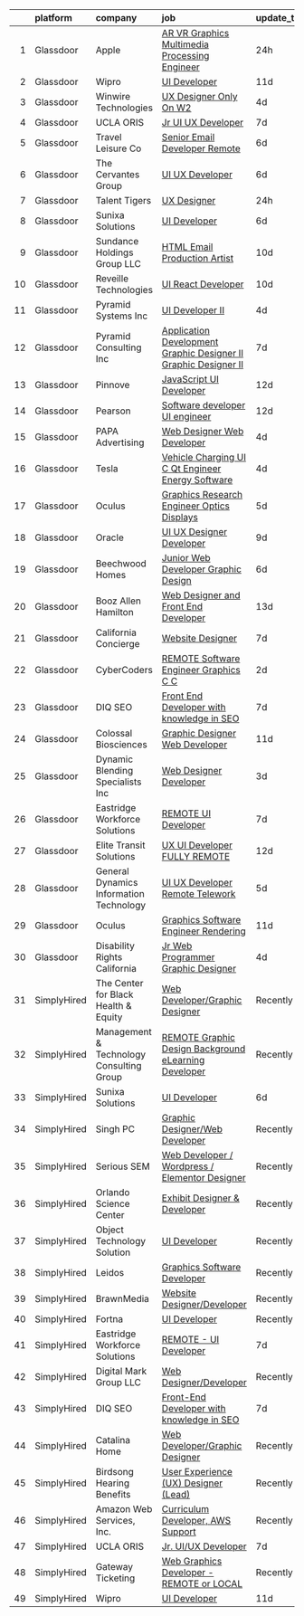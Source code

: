 

|    | platform    | company                                  | job                                                                                                                                                                                                                                                                                                                                                                                                                                                                                                                                                                                                                                                                                                                                                                                                                                                                                                                                                                                                                                                                                                                                                                                                                                                                                                                                                                                                                                                                                              | update_time   | location                      |
|---:|:------------|:-----------------------------------------|:-------------------------------------------------------------------------------------------------------------------------------------------------------------------------------------------------------------------------------------------------------------------------------------------------------------------------------------------------------------------------------------------------------------------------------------------------------------------------------------------------------------------------------------------------------------------------------------------------------------------------------------------------------------------------------------------------------------------------------------------------------------------------------------------------------------------------------------------------------------------------------------------------------------------------------------------------------------------------------------------------------------------------------------------------------------------------------------------------------------------------------------------------------------------------------------------------------------------------------------------------------------------------------------------------------------------------------------------------------------------------------------------------------------------------------------------------------------------------------------------------|:--------------|:------------------------------|
|  1 | Glassdoor   | Apple                                    | [AR VR Graphics Multimedia Processing Engineer](https://www.glassdoor.com/partner/jobListing.htm?pos=106&ao=1110586&s=58&guid=000001837dd2b166849715ea61c2b819&src=GD_JOB_AD&t=SR&vt=w&cs=1_b5a7ac64&cb=1664263303923&jobListingId=1008162438641&cpc=C4A69CCDBB3B9599&jrtk=3-0-1gdut5ccc2p8o001-1gdut5ccvgfqm800-e2466d5ed136c669--6NYlbfkN0BvKrLyj5gPmtZO9T8euul8TCxuuKNOtzRJOomxnwSEodTz2Bc-sPZlADHp0xxmf8UfeVqCPVIUO3RSs_mN6BhxbEsCq2V23LosBu2yvHYw2y0Piyz8VULWaQyo7abGRlvTH_yWXVJ4Wdqw_u0L2TEdczaJvFwC7DwCjG7-WeJ0CBdctKYZQZTn5d2uEsQ16eM2b81m_FnfQ-3XXPW2fvVATffa2AurdXICtZWh82xPe-0Ih9ZPNfRief9gW47IlYYlsBPpvKA87Hj868bVYaNMsYcNpJwHKllb2wZfpg4bQmjL-l3Br3aXAJddzMFjEfVcMNu5skQxiRaj-Ehg00CmsV2fVjfHL7hDUAZXGQwwnyebL77kFlWe6zqoE3jCRMpz-xFUHgn1k6ReeUvg7Zd4X2biHmPXgHeAbegYzOhX10MdHtZ8XVFO4kps6mWivXePpVjznhLcXrO67Zqrz_TwoUxQtg7r8cQd2GxLrAxZ-saX6LuDXWJuJqqXBRpa_n24KINW7Y6rHzPXYstNW_-yszkn5-33RDqgmc4qvq35QhVdG6ET8TcSgweujX4rURrxu0nspfEG7XdG_dkTlGmgVsrRY42ZuWpfwfIyYMpu4sExdlvJnhIchglObqUngXn7_LoRORvnMOGojn7vgYo1iP5JJh5Ocb5cOCe1846m0_RqJ4VY88-ZpvuKHc1Afy9SlL2IoUDHzZ7L5G2DPTnklgHu9qr-HYYTYC7uKtm_vj0YPJtb8Zst4pQ6IeyZoX33LK3A-K9Hn18wk9_kqwNzD3PYc8eRxU8Dk7vVgcfxKxFN9gdqXU1QlQTMp5XUwv9iFyUgiLjl1zQSpVrD1znEvCZLwLGS-CdoGfXdNFtQ6pAqqTwznM_ssqqpvC1_JQmB_Z0arXdTLYpRwRoDEnsUs8rQxGxo5AUn3zlrW_6cjJ5cm_80yqvF17EPNcZhhBSHpGXQqHdf6i0B0TeMwk102pJvv_7GZHwH9Bew3vRCyA%3D%3D)                                                                                                  | 24h           | Austin, TX                    |
|  2 | Glassdoor   | Wipro                                    | [UI Developer](https://www.glassdoor.com/partner/jobListing.htm?pos=111&ao=1136043&s=58&guid=000001837dd2b166849715ea61c2b819&src=GD_JOB_AD&t=SR&vt=w&ea=1&cs=1_0d729f83&cb=1664263303923&jobListingId=1008143072302&jrtk=3-0-1gdut5ccc2p8o001-1gdut5ccvgfqm800-20e23c174ad86ba1-)                                                                                                                                                                                                                                                                                                                                                                                                                                                                                                                                                                                                                                                                                                                                                                                                                                                                                                                                                                                                                                                                                                                                                                                                               | 11d           | Remote                        |
|  3 | Glassdoor   | Winwire Technologies                     | [UX Designer   Only On W2 ](https://www.glassdoor.com/partner/jobListing.htm?pos=130&ao=1136043&s=58&guid=000001837dd2b166849715ea61c2b819&src=GD_JOB_AD&t=SR&vt=w&ea=1&cs=1_5ba45943&cb=1664263303926&jobListingId=1008156155968&jrtk=3-0-1gdut5ccc2p8o001-1gdut5ccvgfqm800-b5a368c1a2f8de0e-)                                                                                                                                                                                                                                                                                                                                                                                                                                                                                                                                                                                                                                                                                                                                                                                                                                                                                                                                                                                                                                                                                                                                                                                                  | 4d            | Remote                        |
|  4 | Glassdoor   | UCLA ORIS                                | [Jr  UI UX Developer](https://www.glassdoor.com/partner/jobListing.htm?pos=118&ao=1136043&s=58&guid=000001837dd2b166849715ea61c2b819&src=GD_JOB_AD&t=SR&vt=w&ea=1&cs=1_8a1dbb83&cb=1664263303925&jobListingId=1008149232032&jrtk=3-0-1gdut5ccc2p8o001-1gdut5ccvgfqm800-9ac3fc105882b52d-)                                                                                                                                                                                                                                                                                                                                                                                                                                                                                                                                                                                                                                                                                                                                                                                                                                                                                                                                                                                                                                                                                                                                                                                                        | 7d            | Remote                        |
|  5 | Glassdoor   | Travel   Leisure Co                      | [Senior Email Developer  Remote ](https://www.glassdoor.com/partner/jobListing.htm?pos=126&ao=1136043&s=58&guid=000001837dd2b166849715ea61c2b819&src=GD_JOB_AD&t=SR&vt=w&cs=1_499b6a66&cb=1664263303926&jobListingId=1008151507133&jrtk=3-0-1gdut5ccc2p8o001-1gdut5ccvgfqm800-7af01433de35ca29-)                                                                                                                                                                                                                                                                                                                                                                                                                                                                                                                                                                                                                                                                                                                                                                                                                                                                                                                                                                                                                                                                                                                                                                                                 | 6d            | Orlando, FL                   |
|  6 | Glassdoor   | The Cervantes Group                      | [UI UX Developer](https://www.glassdoor.com/partner/jobListing.htm?pos=127&ao=1136043&s=58&guid=000001837dd2b166849715ea61c2b819&src=GD_JOB_AD&t=SR&vt=w&ea=1&cs=1_dda0dc2e&cb=1664263303926&jobListingId=1008151464159&jrtk=3-0-1gdut5ccc2p8o001-1gdut5ccvgfqm800-debbb3585569fddd-)                                                                                                                                                                                                                                                                                                                                                                                                                                                                                                                                                                                                                                                                                                                                                                                                                                                                                                                                                                                                                                                                                                                                                                                                            | 6d            | San Juan, PR                  |
|  7 | Glassdoor   | Talent Tigers                            | [UX Designer](https://www.glassdoor.com/partner/jobListing.htm?pos=112&ao=1136043&s=58&guid=000001837dd2b166849715ea61c2b819&src=GD_JOB_AD&t=SR&vt=w&ea=1&cs=1_80271c3d&cb=1664263303925&jobListingId=1008162802827&jrtk=3-0-1gdut5ccc2p8o001-1gdut5ccvgfqm800-1397f1f4ee684fd8-)                                                                                                                                                                                                                                                                                                                                                                                                                                                                                                                                                                                                                                                                                                                                                                                                                                                                                                                                                                                                                                                                                                                                                                                                                | 24h           | Remote                        |
|  8 | Glassdoor   | Sunixa Solutions                         | [UI Developer](https://www.glassdoor.com/partner/jobListing.htm?pos=109&ao=1136043&s=58&guid=000001837dd2b166849715ea61c2b819&src=GD_JOB_AD&t=SR&vt=w&ea=1&cs=1_ddec50b9&cb=1664263303923&jobListingId=1008151517508&jrtk=3-0-1gdut5ccc2p8o001-1gdut5ccvgfqm800-1be69a345728f09d-)                                                                                                                                                                                                                                                                                                                                                                                                                                                                                                                                                                                                                                                                                                                                                                                                                                                                                                                                                                                                                                                                                                                                                                                                               | 6d            | Remote                        |
|  9 | Glassdoor   | Sundance Holdings Group  LLC             | [HTML Email Production Artist](https://www.glassdoor.com/partner/jobListing.htm?pos=119&ao=1136043&s=58&guid=000001837dd2b166849715ea61c2b819&src=GD_JOB_AD&t=SR&vt=w&cs=1_00f791a7&cb=1664263303925&jobListingId=1008146092736&jrtk=3-0-1gdut5ccc2p8o001-1gdut5ccvgfqm800-734a660146cd5cbf-)                                                                                                                                                                                                                                                                                                                                                                                                                                                                                                                                                                                                                                                                                                                                                                                                                                                                                                                                                                                                                                                                                                                                                                                                    | 10d           | West Valley City, UT          |
| 10 | Glassdoor   | Reveille Technologies                    | [UI React Developer](https://www.glassdoor.com/partner/jobListing.htm?pos=113&ao=1136043&s=58&guid=000001837dd2b166849715ea61c2b819&src=GD_JOB_AD&t=SR&vt=w&ea=1&cs=1_63784adb&cb=1664263303925&jobListingId=1008144671531&jrtk=3-0-1gdut5ccc2p8o001-1gdut5ccvgfqm800-331805cf207c9661-)                                                                                                                                                                                                                                                                                                                                                                                                                                                                                                                                                                                                                                                                                                                                                                                                                                                                                                                                                                                                                                                                                                                                                                                                         | 10d           | Plano, TX                     |
| 11 | Glassdoor   | Pyramid Systems  Inc                     | [UI Developer II](https://www.glassdoor.com/partner/jobListing.htm?pos=115&ao=1136043&s=58&guid=000001837dd2b166849715ea61c2b819&src=GD_JOB_AD&t=SR&vt=w&cs=1_4a1e87f2&cb=1664263303925&jobListingId=1008155722444&jrtk=3-0-1gdut5ccc2p8o001-1gdut5ccvgfqm800-7d8e5d7bb6393d22-)                                                                                                                                                                                                                                                                                                                                                                                                                                                                                                                                                                                                                                                                                                                                                                                                                                                                                                                                                                                                                                                                                                                                                                                                                 | 4d            | Washington, DC                |
| 12 | Glassdoor   | Pyramid Consulting  Inc                  | [Application Development   Graphic Designer II Graphic Designer II](https://www.glassdoor.com/partner/jobListing.htm?pos=108&ao=1110586&s=58&guid=000001837dd2b166849715ea61c2b819&src=GD_JOB_AD&t=SR&vt=w&ea=1&cs=1_39556472&cb=1664263303923&jobListingId=1008148668744&cpc=8795CF9063CD573D&jrtk=3-0-1gdut5ccc2p8o001-1gdut5ccvgfqm800-bd968adc0fe81a12--6NYlbfkN0Bjic9BpODao-m9BEup4myv2yv9o6hanv70kCRpjMjSDT4M6PnOFg_07RouQAsbC0etN_G2dT303jaH2yDbuBdnFZwyzCKL0Y9uhmhYpjshbbGnICSEPNErn_7Q1GP-YlOlyOVtTHaU0IOHI8eG-tX-drgs-9vtQSt0kx31vY2GLem2YaVSUIsoUQXpS1O3qWq8gtv3tdNQmDJRhm-UaILViFR8igQ12BT84ICM1ZqojGXoBvgTmUmB7JOfbmZpG4AlAshrF_ZRmp69FbI8eu8jIOmycerGh1QR9ZuWnWnR4RtJ6NhtL_e5rYJKSHPRivRDrvs2nlkKYfC4kz_Srf0bb6nGD1YtN2Vrem2x01ZaRFXXSH4lIF827lsKlVNJpTz-agR6Emam6ShpvSlRImhrlsanFkN7o6cm4NM1Qa4m7cCEYgvPkABhp3YXUI3hzDNmmGNsf3TootTYJm5YZIOCia6xxFUDctpWF7RPu2KT5NHW3Bt9b5s0uy8AInL7D3rVHO-Es6BU-_qXj9hk6ygEPMy-n6FA8rWlbPrWI8cXgcZhskDkmKLFTIY_F6XG8BWqizgB5ICra8Ik9D-GffIUfNhF4KeG4H3Dk1q5F-GGKpP67kU2Qd4SCpOYH3IKWGRHywoIRl4wluF9eBh5SRn58x2-6EZide6IpKspMcOGme5WwEIeE5_u1RMDAdsi93Ux0p3mB_hevQDwc9wwVkLZt-M1WZih_TH6jyqc1G103EtHY_J3WC2sEonaYqoT-i9f3xEKj5YfuZt1NgtKV9n6HszDkbfIZruYca0I4dMU0k7B040RRK76VobKow1Hankjmz312ITzf258Asix-U-YiqpeSOWsIdYGcaFO7pu76awnql6YNAVdAc7sakl9soJSUMnmkgnIOC0SWFhOzAt9niwfZtumxURlBfm8f4EcZb5DRD2goEQIC0174htVdNoVC6iOgH3oqQVoISUprZZdRl-PnI9fHXS-JAvClWi_QH3zKQ50b1cBGV_PiiHLqeKp1Xd1k1wi3g%3D%3D)                                         | 7d            | Philadelphia, PA              |
| 13 | Glassdoor   | Pinnove                                  | [JavaScript UI Developer](https://www.glassdoor.com/partner/jobListing.htm?pos=123&ao=1136043&s=58&guid=000001837dd2b166849715ea61c2b819&src=GD_JOB_AD&t=SR&vt=w&cs=1_674ed334&cb=1664263303926&jobListingId=1008138944302&jrtk=3-0-1gdut5ccc2p8o001-1gdut5ccvgfqm800-625717feb0c8a823-)                                                                                                                                                                                                                                                                                                                                                                                                                                                                                                                                                                                                                                                                                                                                                                                                                                                                                                                                                                                                                                                                                                                                                                                                         | 12d           | Seattle, WA                   |
| 14 | Glassdoor   | Pearson                                  | [Software developer UI engineer](https://www.glassdoor.com/partner/jobListing.htm?pos=116&ao=1136043&s=58&guid=000001837dd2b166849715ea61c2b819&src=GD_JOB_AD&t=SR&vt=w&cs=1_ced42e6b&cb=1664263303925&jobListingId=1008139769182&jrtk=3-0-1gdut5ccc2p8o001-1gdut5ccvgfqm800-53cdb19f20537d53-)                                                                                                                                                                                                                                                                                                                                                                                                                                                                                                                                                                                                                                                                                                                                                                                                                                                                                                                                                                                                                                                                                                                                                                                                  | 12d           | Boulder, CO                   |
| 15 | Glassdoor   | PAPA Advertising                         | [Web Designer   Web Developer](https://www.glassdoor.com/partner/jobListing.htm?pos=117&ao=1136043&s=58&guid=000001837dd2b166849715ea61c2b819&src=GD_JOB_AD&t=SR&vt=w&ea=1&cs=1_cbf0bf29&cb=1664263303925&jobListingId=1008156410050&jrtk=3-0-1gdut5ccc2p8o001-1gdut5ccvgfqm800-5356804d930414e2-)                                                                                                                                                                                                                                                                                                                                                                                                                                                                                                                                                                                                                                                                                                                                                                                                                                                                                                                                                                                                                                                                                                                                                                                               | 4d            | Erie, PA                      |
| 16 | Glassdoor   | Tesla                                    | [Vehicle Charging UI C   Qt Engineer  Energy Software](https://www.glassdoor.com/partner/jobListing.htm?pos=102&ao=1110586&s=58&guid=000001837dd2b166849715ea61c2b819&src=GD_JOB_AD&t=SR&vt=w&cs=1_1c204f07&cb=1664263303922&jobListingId=1008157145869&cpc=2CAED5C921A5F994&jrtk=3-0-1gdut5ccc2p8o001-1gdut5ccvgfqm800-c79a4bc5bb975d4e--6NYlbfkN0BkX03mv_qGbDFMol2YHqLRvzzvm2LmpzMO_FcYL_FtJlnJTzsjtFTdelRG5HbGrIeCZP9oCSI6ImmXlfgaXfquFYTGNjQthD7yZnlttg9d6vxe2ka-wCnEmLw8txDk6Et7pwr3pYyYepwh2zp_utmWFuhGOrDpOo-SZNpohPGw1pChunRthzKux3xjoQk8z_VkVGpb7MmBCEofvLsKhxETJHyt5HhCQYYABFoLElTpvp6VLx_-u8oEYAjsTnrI2h9xodYhZIH6oH2XLRIC9xShOL7Ph7B3CmWyziWILcxJ38KGqL6y1uleNV96z7FRUMZ4N0-iZfB_AhsAMJ8MXszmyN9BCveJIRMuMXBGdNk1KmYNocJGSa6XBMwKIiFvCj2-KCYVNPmnnKOQhjX5YHP-a9t9WHUXq0SJ3bZwv0ZsmIZsWW3qcDzEMEPKTasdqm_kjm09MkYQcFEhKFqF0OCpKBsSVbzXYTEkLkln_LNJPBPVD383cy08ivPByI9r_urJ7ZwUFYy_fVaSt7_CVF2I)                                                                                                                                                                                                                                                                                                                                                                                                                                                                                                                                                                                       | 4d            | Austin, TX                    |
| 17 | Glassdoor   | Oculus                                   | [Graphics Research Engineer   Optics   Displays](https://www.glassdoor.com/partner/jobListing.htm?pos=105&ao=1110586&s=58&guid=000001837dd2b166849715ea61c2b819&src=GD_JOB_AD&t=SR&vt=w&cs=1_d0c3d145&cb=1664263303923&jobListingId=1008153969803&cpc=5EFBB0462F9C6B7A&jrtk=3-0-1gdut5ccc2p8o001-1gdut5ccvgfqm800-05ba7c2d950bdee9--6NYlbfkN0DYl4UJW4r1Vl7FEn6T9F-rD9lpC-0oMJVSiWjK_MGUd8e8cHXcpv6KPyjLHZEfqkXTB-yebI4SSm-R6adhp_N5E0ACPJU6tW5gEBQCR3NpLmd02h_ZpOqAzXTcBHQBM5EqHxTYmQXqKjczyrdMf9yraBFsWrVZcL61Zysl3uCgHJOduOCZ2-Gh_aWUgNBXyzgSOQ7w7VxBIf-411998nyX9DlCq_p3iLrAljTYr5TNo9OBGvLcaPrbHwjiC4MgrU3NmwdvAX-jg_-FXHV17pMLu_L80D3nCL3DOWHilwkXYbS45XMwCOk7uRFvNAeynb_WIT9ty6uow0My5F-5wvBT4lwxAuZYvlmngeTSYaf0q4MfVtl23VydFAV9DR_wH8jS37K83C80JYPuK_Lg26H3PrnNCVJzZZfHNcAwHYHsv3sr96UJXmdwnYN58rSwJPd8fuP3FEX24o_RT2KoxzyPQ-Qs4Uert557aeVubZiOrKYWQMgs60YDMrjSS13ODCffMXJrTlkuSTPavp0_cdkIK4bBiZ4931qppuknw_vcawqNv66wEqSRYiQVQxPmExip7RaGRFXUxR9GhcSUKu7YtjaPU4S8MknAC0gefTcoNsT6GGg24vdmNTHTmJm9Llvcu1DmevnTwjjd5CPFhtUaXSB0AC_HrgCUuNpd6WqDp2ODi00S4uH1LExG5op8SUz63rvGBNQj97CSYM525caJxevOjIUhmLFg8rGTsRJiJ6YIYao1SzosGCQDbZXnbhpLw8llJmuPowIitNu3dBCXJYo8p28AOPGFRHAtZ11CiWC8EyeZAOltwx77foRyMY_muNgsn9z-viQM63w1R3XzhFgZU_dQZKgc34_ugb2ka6IpIOzphuxhjA8KK9tBpdvRVFXcbiDEC88RlUWrlJ0C3AULy21DnopTCuu19mR3xqjxrKa3w8q-D54bwZA79VKO5caqN6Je9xfznkap1fXuqv3s8MaqjIib55Cb7URaXXxLicBlR80CYMuSQyf_OtF7a6m2Q7mgE6fgpIH6zLnFuFTnLXRYaomA1K8YQ2af7TrZLgJ5uyludHsC2CiiakQHl_dYu3MQWA%3D%3D) | 5d            | Redmond, WA                   |
| 18 | Glassdoor   | Oracle                                   | [UI UX Designer Developer](https://www.glassdoor.com/partner/jobListing.htm?pos=129&ao=1136043&s=58&guid=000001837dd2b166849715ea61c2b819&src=GD_JOB_AD&t=SR&vt=w&cs=1_57b38876&cb=1664263303926&jobListingId=1008146771423&jrtk=3-0-1gdut5ccc2p8o001-1gdut5ccvgfqm800-4f8cde4d7d5bde8c-)                                                                                                                                                                                                                                                                                                                                                                                                                                                                                                                                                                                                                                                                                                                                                                                                                                                                                                                                                                                                                                                                                                                                                                                                        | 9d            | Reston, VA                    |
| 19 | Glassdoor   | Beechwood Homes                          | [Junior Web Developer Graphic Design](https://www.glassdoor.com/partner/jobListing.htm?pos=121&ao=1136043&s=58&guid=000001837dd2b166849715ea61c2b819&src=GD_JOB_AD&t=SR&vt=w&ea=1&cs=1_0004ae45&cb=1664263303925&jobListingId=1008151667921&jrtk=3-0-1gdut5ccc2p8o001-1gdut5ccvgfqm800-178079107f52b54c-)                                                                                                                                                                                                                                                                                                                                                                                                                                                                                                                                                                                                                                                                                                                                                                                                                                                                                                                                                                                                                                                                                                                                                                                        | 6d            | Jericho, NY                   |
| 20 | Glassdoor   | Booz Allen Hamilton                      | [Web Designer and Front End Developer](https://www.glassdoor.com/partner/jobListing.htm?pos=104&ao=1110586&s=58&guid=000001837dd2b166849715ea61c2b819&src=GD_JOB_AD&t=SR&vt=w&cs=1_257ba371&cb=1664263303922&jobListingId=1008137197590&cpc=F7A2269C793D5877&jrtk=3-0-1gdut5ccc2p8o001-1gdut5ccvgfqm800-f914eaf60cc6a655--6NYlbfkN0CaLaeO0W0aSDE10oNno4SsRl14ssiVXEJb5QYZji-zar5Yl-tvFfpLfvooI0429clIlpdEDl7ZiqzEk05D9hDiSBKUxs8_v9gJKLS6hDH-HHAeR5KAWbIfelZ49o_u7irPhg1c0jH6X9syPxywrZnNk-tMw28vNScidqCn-z7sICF9BeCUvVE2ssgPszjWUU9ZFCr_75WTrSLp6nLICMetEKo5Wg3ABp2-zKlOp5s3ERb7RGdEbE3RITomBBK0ft_KceFYxrv3aCMCPek_zymraIApoaRRpcXwUXAhpmEh_YC_rg9EQHx7NWBD8F2P4VR9CBxJOipwYJLjNV3L28MEpUkllj79qCGJE4XabHCuDqnKcE80bewfLsdvK2XYPxlh5eUCg1WH-wDXVpQCSVjrWp9LF_pc4atsnrUf57BbEw8PDGskNBS-HvyWoiy6mOSj1emvog6ct8hdJn0_dnFv-1KALm7u7p3Fu8pHoOBsQ2GV4c4wbgAczcF5282_T-CkxXDbcJGd7oqoTu1xU8ZSJA0h0ywhFQxcuaS3y9eGSZ0emHF6AoDsN2gT27YAJ8x-iXRew1Rb06ltyoltUs_0)                                                                                                                                                                                                                                                                                                                                                                                                                                                                                                                                       | 13d           | Chantilly, VA                 |
| 21 | Glassdoor   | California Concierge                     | [Website Designer](https://www.glassdoor.com/partner/jobListing.htm?pos=103&ao=1110586&s=58&guid=000001837dd2b166849715ea61c2b819&src=GD_JOB_AD&t=SR&vt=w&ea=1&cs=1_166bf64a&cb=1664263303923&jobListingId=1008149619749&cpc=DE56C24FF6DEC286&jrtk=3-0-1gdut5ccc2p8o001-1gdut5ccvgfqm800-419c3cac82e83584--6NYlbfkN0C2SVAOpOeIWQkPp9EeCSLxTLheLRty2uanDx8E9nXZ3g7Cffj4cvvBzG7BaW_JKoV5P8OF7UHakMtGA5bvH0pmOzWXTs4YUvtoHqS6CaWcA-au6_L8Wcs3X9IMhOCetpYeH_Ty4rpe5VHd9B6E8Kkj9Ffyp3VoAcF6M7cOT_ZgZNFd1zgG7_qXivXhEURMpl92kQ8G4wksXtTV8ibe628x_pBJFGTpdzUd9mErGPRuRTO1_macqqYrFGqdfNZ0Q4gM2DIvnpUtUz0RIpBNnIonjbDoIMs-AYvK3rbleGLIMRtLMxfAH7A_XRvtoa4wl1bveVzLNBYpulL71jri0U5_rL2GhcnA0aBqVsOWJdutBvBCGRd-IzZlDISOE14TdUf4nkYRtNEkZeGAyYHWoQGplKI5lGybtM1r-Bl7fT7i-3BXQBnQ_QpK2WTpLiDlPXdvEkvaMcu42a6HBQQ7rh089DSmiwt02mD4u8Lfqw0mQ_QF6ogsclSzK7_V56ypaPU%3D)                                                                                                                                                                                                                                                                                                                                                                                                                                                                                                                                                                                                                                        | 7d            | Santa Monica, CA              |
| 22 | Glassdoor   | CyberCoders                              | [REMOTE   Software Engineer   Graphics  C    C ](https://www.glassdoor.com/partner/jobListing.htm?pos=110&ao=1110586&s=58&guid=000001837dd2b166849715ea61c2b819&src=GD_JOB_AD&t=SR&vt=w&ea=1&cs=1_507244d8&cb=1664263303923&jobListingId=1008159698169&cpc=654405A9B1E0A9F5&jrtk=3-0-1gdut5ccc2p8o001-1gdut5ccvgfqm800-fa2fd8dde4378400--6NYlbfkN0CpFJQzrgRR8WqXWK1qKKEqALWJw739KlKqr2H-MSI4eoBlI4EFrmor2FYZMP3muM0CETaZjfCSsMntFGBruN7jdAtP1q4R_enQ7HI43JnnSUqSmbidcPY5H4no5kzVRrhVzZBm5HerdJBbJ5jJ--ZNmfNrFlk8ej-ZQqTX0pxj3xNrcllY7DjuJ78A_8lZvKTaT6vGwBAPemkaUxOUPxp9QaSF6UsCCwLDP7E4zt0ftXxcSiA1eqhY0h4TIKSOwCr-psKfGSGwqlq4iWqu5QdB4K_TYiZRr15moR0OS4Ij7CEhVZXUR0jXPvlBqEw5UNMcpD9Pr8bH6JkCIwuuLBUrZmAZhzEal7uhjBWZWrr360jpAFkKh3wc4_1cpQx_b738hmEI_Gg2Kv_KWCYi5Jrtf2j6WZ1y3FrtYzNPD7HVmdWVjdEZ5eSb7JktG7TFUaVvoqsurS30Kgf9-5uhQ26fvGXmr804T00xM30JZpnbn1S18r_fQQYueQCvaqxI2nK7eYEH9Py5PNoO-RCGCMU97MUte5pFxuYSw1F96JkdCcXc16-hDzHwlkd4THYq8S9JVuEk7dN8SsTcycqqDFfwaDdEvE0UKIcUwhzfnX4uxpD-q1O78DVjeIlkY18g93Gz7CX-aPp9Ey3zSQnEF5-pYGzp2OF7xsbTv7DkJ1IZhNcmPMXOw6CDwEpwZ02a521Zi1n3OcPTt1kMsUsF_5bYgupoYpqqtf8VVTqeZuJHwt_BAp5ajpFNsYlUkNAeyjOANGOoUKIn4pCp_5kG5ZJMCB6Iqzv1xTpARp6ZOwnJLniafTPMIfEW9GxTEY9Assn8GP33ErRDHf76ptRtLtSiWQJb-0arXZe1JtaHr_V_olZJwbIOhFWKoFxleF8AYSOkwZ-d-5wFUZaH2UETlDqTRotRdV-h2gvLPb29uQ82bx_Spjjmcdd6B7P4q5PQLfR2pxLPI1SIvpHY5E3S1-0suX-fbQDtDa3c3aGzTfFpqEea78xcN6k_r5VKdkwSMpE%3D)                                                                          | 2d            | Redmond, WA                   |
| 23 | Glassdoor   | DIQ SEO                                  | [Front End Developer with knowledge in SEO](https://www.glassdoor.com/partner/jobListing.htm?pos=114&ao=1136043&s=58&guid=000001837dd2b166849715ea61c2b819&src=GD_JOB_AD&t=SR&vt=w&ea=1&cs=1_b2c458e6&cb=1664263303925&jobListingId=1008149803097&jrtk=3-0-1gdut5ccc2p8o001-1gdut5ccvgfqm800-ee95c5c2ad66a98d-)                                                                                                                                                                                                                                                                                                                                                                                                                                                                                                                                                                                                                                                                                                                                                                                                                                                                                                                                                                                                                                                                                                                                                                                  | 7d            | Remote                        |
| 24 | Glassdoor   | Colossal Biosciences                     | [Graphic Designer Web Developer](https://www.glassdoor.com/partner/jobListing.htm?pos=128&ao=1136043&s=58&guid=000001837dd2b166849715ea61c2b819&src=GD_JOB_AD&t=SR&vt=w&ea=1&cs=1_e8998add&cb=1664263303926&jobListingId=1008142661513&jrtk=3-0-1gdut5ccc2p8o001-1gdut5ccvgfqm800-737906941dce3381-)                                                                                                                                                                                                                                                                                                                                                                                                                                                                                                                                                                                                                                                                                                                                                                                                                                                                                                                                                                                                                                                                                                                                                                                             | 11d           | Dallas, TX                    |
| 25 | Glassdoor   | Dynamic Blending Specialists  Inc        | [Web Designer Developer](https://www.glassdoor.com/partner/jobListing.htm?pos=120&ao=1136043&s=58&guid=000001837dd2b166849715ea61c2b819&src=GD_JOB_AD&t=SR&vt=w&ea=1&cs=1_69cbff2d&cb=1664263303925&jobListingId=1008158776141&jrtk=3-0-1gdut5ccc2p8o001-1gdut5ccvgfqm800-b8778f0e24f42ead-)                                                                                                                                                                                                                                                                                                                                                                                                                                                                                                                                                                                                                                                                                                                                                                                                                                                                                                                                                                                                                                                                                                                                                                                                     | 3d            | Vineyard, UT                  |
| 26 | Glassdoor   | Eastridge Workforce Solutions            | [REMOTE   UI Developer](https://www.glassdoor.com/partner/jobListing.htm?pos=101&ao=1110586&s=58&guid=000001837dd2b166849715ea61c2b819&src=GD_JOB_AD&t=SR&vt=w&ea=1&cs=1_707621a7&cb=1664263303922&jobListingId=1008149608143&cpc=F41FEAB56D215062&jrtk=3-0-1gdut5ccc2p8o001-1gdut5ccvgfqm800-f59bf9f453ff84d1--6NYlbfkN0DybkRSn_Q7CT62GnFN88VmimyaY7jaahKWndbXBXLMBbHMz5el8CBY0eGB8qz1XOa-y-y7ep1U_B4yeLj8qak1Vao7H536swc3UloJ3azQJv88Xh7dFtXuCLPvwr6EGgUaF68OsNR5bmbtPhENR_OjOQCVJS2AsdO3IqiADgPNaejW5Utov5hBDfiULdXGy5-ajC6ol9-iAw7YliC1gCp3BfH3K-js_yi7QCc2p7OyLf8bSdHjEgsrzZeoQAhGn8ar95VFcnj0Ul-GWnj2F3vw8mm-6uTgajRBvXWT8KewKYBn-xQJKl8ztxmxhAuYeVQvpcm61JXGA3_13l-5o2pxYatgDnxRM9sXauCOosTOaneerlWalHvghl_gNziXn7BMjOxh9636Fx1EIM89mddk203rEHjR_53OAsrmtvznTVttRDjMOLCLgrC66emghezcFnXe-AkB0iOh1Ttj6453He0MPB5Y_HPvgEq_B58TEmMAeCL7JzwoMeGnbA8dAPlw0kfjFaUTEr2oVWg3CIMHAciXivj4chZTDTX25XUCyO40-aX3cAi77LG6YWE4TyGem4fLcF63lg%3D%3D)                                                                                                                                                                                                                                                                                                                                                                                                                                                                                                                                                     | 7d            | Three Rivers, CA              |
| 27 | Glassdoor   | Elite Transit Solutions                  | [UX UI Developer FULLY REMOTE](https://www.glassdoor.com/partner/jobListing.htm?pos=124&ao=1136043&s=58&guid=000001837dd2b166849715ea61c2b819&src=GD_JOB_AD&t=SR&vt=w&ea=1&cs=1_a4cc1279&cb=1664263303926&jobListingId=1008138944972&jrtk=3-0-1gdut5ccc2p8o001-1gdut5ccvgfqm800-823d0d18d63facab-)                                                                                                                                                                                                                                                                                                                                                                                                                                                                                                                                                                                                                                                                                                                                                                                                                                                                                                                                                                                                                                                                                                                                                                                               | 12d           | Pittsburgh, PA                |
| 28 | Glassdoor   | General Dynamics Information Technology  | [UI UX Developer  Remote Telework ](https://www.glassdoor.com/partner/jobListing.htm?pos=125&ao=1136043&s=58&guid=000001837dd2b166849715ea61c2b819&src=GD_JOB_AD&t=SR&vt=w&cs=1_8deb91c6&cb=1664263303926&jobListingId=1008153939279&jrtk=3-0-1gdut5ccc2p8o001-1gdut5ccvgfqm800-331619492bff8e7f-)                                                                                                                                                                                                                                                                                                                                                                                                                                                                                                                                                                                                                                                                                                                                                                                                                                                                                                                                                                                                                                                                                                                                                                                               | 5d            | Remote                        |
| 29 | Glassdoor   | Oculus                                   | [Graphics Software Engineer   Rendering](https://www.glassdoor.com/partner/jobListing.htm?pos=107&ao=1110586&s=58&guid=000001837dd2b166849715ea61c2b819&src=GD_JOB_AD&t=SR&vt=w&cs=1_521093aa&cb=1664263303923&jobListingId=1008141481657&cpc=9DC6E4D8324653EE&jrtk=3-0-1gdut5ccc2p8o001-1gdut5ccvgfqm800-47ce59aa1b95112b--6NYlbfkN0DYl4UJW4r1Vl7FEn6T9F-rD9lpC-0oMJVSiWjK_MGUd8e8cHXcpv6KPyjLHZEfqkUnLXdHGEVbYswfdv-URhmgt_8xwrdhG0Mz1VAqqKp3rvdldoEFGFYMk2LcVhGnIIHv1Ie_XJ2Dg8TV8d_0Lftx_fXcwxcM7u70vG-A-Tjz5C6sEhlEPfUOkzQyU9BzdKo5PqcunXmc0kJ8p4gebezueyUMNQiGMjA_DhIXeAuZbhqdsfzwF4UsdrDESG9g5Nt5KpR0gHiY1OY5k84ndE4YYETQTCJ6EccM1tICxLxVGRF7kHRkj8bq1qIQIrDomJnimyqLDbR1XJiCKkoLzAGRtpXlZKgINFCI0S38TQ2C0GdaclyY-oON0SczsbuGzfYF3_stDuus_zBijmTY8ZjB_WPFtarKSd58YVSRN9ma2-xsNG3yhsNvFdW66fygCeFSIzfzdMeyDdeD_CpePSWxBd47iZC7tKmwjKeMZVeOK_L2p94zezJDhtiCzZXqAW--OnVI6RDf3_GrCDY6E6f-MSBQuEb5Otka4JBCgsM9kVwkUD4fUH4uBGWprkIx5TREFlBNs5hAfiwg0enEsOikyg51t7buhjuWxLqiddvbGFh2SwMN2V8NyHvLA13rfcO0N_TdfonvbI7baiqYj12JRZ1kgOpQyKSiSx8B5iXYMybPVErpXxuW8BEBcECd0ag9ur3BqIrGAbYjOuppVmBCNB9HFwAOqeQN_c3aPJwXTYsU6DgxkTBUUMeylh1xkZxYSSYFmki_U21Y2b2CBlScXrvWcwJohw99wMtd-qwkp_fMHbcdmsZhmWhMBU2qT7N7xNuE2CWd_YN6JwphPwGGyt0SkqRe4qubN0tAa1n4SgiTdNVBqNjIpQQVJeeIOp3lAu6QHtYWY-mvwCVC3XNo8oYibCNGvgNNJJcFxS2fymm96cblYdGPPus_WIY2hLHXRYGhZAj3wtcws1ofQrpcZTnNjvZmF5mIAUr_M4Y9w0zFj9CiM2t8mRe-Zhl6Zr8wY2lmKVOFsrVQJMXh2R1K_JbHqOuaInIGQ1gPYxxMsolXY0Gl8erwIZ1a-tCL5oYhs1xua68Feg%3D%3D)         | 11d           | Menlo Park, CA                |
| 30 | Glassdoor   | Disability Rights California             | [Jr  Web Programmer   Graphic Designer](https://www.glassdoor.com/partner/jobListing.htm?pos=122&ao=1136043&s=58&guid=000001837dd2b166849715ea61c2b819&src=GD_JOB_AD&t=SR&vt=w&cs=1_1e419526&cb=1664263303926&jobListingId=1008157580469&jrtk=3-0-1gdut5ccc2p8o001-1gdut5ccvgfqm800-c3e4e24c8d325ffb-)                                                                                                                                                                                                                                                                                                                                                                                                                                                                                                                                                                                                                                                                                                                                                                                                                                                                                                                                                                                                                                                                                                                                                                                           | 4d            | Sacramento, CA                |
| 31 | SimplyHired | The Center for Black Health & Equity     | [Web Developer/Graphic Designer](https://www.simplyhired.com/job/4eXI6JKvAaF46xuzL5rbmXB7cT0bhrejSaFZGbpAmFCcnO-iI5vQPA?q=graphic+developer)                                                                                                                                                                                                                                                                                                                                                                                                                                                                                                                                                                                                                                                                                                                                                                                                                                                                                                                                                                                                                                                                                                                                                                                                                                                                                                                                                     | Recently      | Remote                        |
| 32 | SimplyHired | Management & Technology Consulting Group | [REMOTE Graphic Design Background eLearning Developer](https://www.simplyhired.com/job/WLcLu83UNc5i4HcxT4Z8_uL0bZw3nZ4xxnR-OnZSWiGkHRaWAxvJyQ?q=graphic+developer)                                                                                                                                                                                                                                                                                                                                                                                                                                                                                                                                                                                                                                                                                                                                                                                                                                                                                                                                                                                                                                                                                                                                                                                                                                                                                                                               | Recently      | Stone Ridge, NY +24 locations |
| 33 | SimplyHired | Sunixa Solutions                         | [UI Developer](https://www.simplyhired.com/job/uDHqodOSSdgGSXZB5njT-1jYgA4RU2uBtdXFVMsgC-FwJrbfdpXWfw?q=graphic+developer)                                                                                                                                                                                                                                                                                                                                                                                                                                                                                                                                                                                                                                                                                                                                                                                                                                                                                                                                                                                                                                                                                                                                                                                                                                                                                                                                                                       | 6d            | Remote                        |
| 34 | SimplyHired | Singh PC                                 | [Graphic Designer/Web Developer](https://www.simplyhired.com/job/VrfLs9LJCEhU1rKss2wtstcenI4xJmGjeLlovG4WzRZzf0yYm5C8eA?q=graphic+developer)                                                                                                                                                                                                                                                                                                                                                                                                                                                                                                                                                                                                                                                                                                                                                                                                                                                                                                                                                                                                                                                                                                                                                                                                                                                                                                                                                     | Recently      | Remote                        |
| 35 | SimplyHired | Serious SEM                              | [Web Developer / Wordpress / Elementor Designer](https://www.simplyhired.com/job/aCf_9_ugq9Xy9HyGkNLILKPG6qCWF7PUYz5r9eHDEN88XxCoYc1qPA?q=graphic+developer)                                                                                                                                                                                                                                                                                                                                                                                                                                                                                                                                                                                                                                                                                                                                                                                                                                                                                                                                                                                                                                                                                                                                                                                                                                                                                                                                     | Recently      | Remote                        |
| 36 | SimplyHired | Orlando Science Center                   | [Exhibit Designer & Developer](https://www.simplyhired.com/job/JpuP0DVPATVwH0-XnxFsc8nJ-z6kfBqXsh9luvt7lVv6oPB3kNfQcg?q=graphic+developer)                                                                                                                                                                                                                                                                                                                                                                                                                                                                                                                                                                                                                                                                                                                                                                                                                                                                                                                                                                                                                                                                                                                                                                                                                                                                                                                                                       | Recently      | Orlando, FL                   |
| 37 | SimplyHired | Object Technology Solution               | [UI Developer](https://www.simplyhired.com/job/6P8IVIvvjumRPZQySlkyamH00E0aYHiSgI8T4vX76iufIX6T0JbWdQ?q=graphic+developer)                                                                                                                                                                                                                                                                                                                                                                                                                                                                                                                                                                                                                                                                                                                                                                                                                                                                                                                                                                                                                                                                                                                                                                                                                                                                                                                                                                       | Recently      | Remote                        |
| 38 | SimplyHired | Leidos                                   | [Graphics Software Developer](https://www.simplyhired.com/job/XiLQtIp9VqoMSzhsEl5m3A1RmK2utfRhHaVuMC6WZCyO9HyOYaERyg?q=graphic+developer)                                                                                                                                                                                                                                                                                                                                                                                                                                                                                                                                                                                                                                                                                                                                                                                                                                                                                                                                                                                                                                                                                                                                                                                                                                                                                                                                                        | Recently      | Bethesda, MD                  |
| 39 | SimplyHired | BrawnMedia                               | [Website Designer/Developer](https://www.simplyhired.com/job/78BxKl1R6BpfuVu8Kpk-1cxMOjiHDgxQMPxrbQ5J7eWU9PbYxXCHNA?q=graphic+developer)                                                                                                                                                                                                                                                                                                                                                                                                                                                                                                                                                                                                                                                                                                                                                                                                                                                                                                                                                                                                                                                                                                                                                                                                                                                                                                                                                         | Recently      | Albany, NY                    |
| 40 | SimplyHired | Fortna                                   | [UI Developer](https://www.simplyhired.com/job/lDno2RvlgrNVmwsredqGsb1ewl3b0mmRQkfdl7-BI3Gz-vyo4awRgQ?q=graphic+developer)                                                                                                                                                                                                                                                                                                                                                                                                                                                                                                                                                                                                                                                                                                                                                                                                                                                                                                                                                                                                                                                                                                                                                                                                                                                                                                                                                                       | Recently      | Remote                        |
| 41 | SimplyHired | Eastridge Workforce Solutions            | [REMOTE - UI Developer](https://www.simplyhired.com/job/ZyaJ5vMKRl5bYLbCg4Jf7ibIBkCKmPwhATxpnXIr1zJOOXq0SCGsUg?q=graphic+developer)                                                                                                                                                                                                                                                                                                                                                                                                                                                                                                                                                                                                                                                                                                                                                                                                                                                                                                                                                                                                                                                                                                                                                                                                                                                                                                                                                              | 7d            | Three Rivers, CA              |
| 42 | SimplyHired | Digital Mark Group LLC                   | [Web Designer/Developer](https://www.simplyhired.com/job/0mmgWm2oGstkfnqpIQXCpAHsNLYGeWPGzqTZr4ns37njg0HInNXubw?q=graphic+developer)                                                                                                                                                                                                                                                                                                                                                                                                                                                                                                                                                                                                                                                                                                                                                                                                                                                                                                                                                                                                                                                                                                                                                                                                                                                                                                                                                             | Recently      | Beaverton, OR                 |
| 43 | SimplyHired | DIQ SEO                                  | [Front-End Developer with knowledge in SEO](https://www.simplyhired.com/job/WWk5TtmaOgeQLEF7UHz0JIaw2-ou0zzc7lo4Y_WLYpNiRZhj9UPb-w?q=graphic+developer)                                                                                                                                                                                                                                                                                                                                                                                                                                                                                                                                                                                                                                                                                                                                                                                                                                                                                                                                                                                                                                                                                                                                                                                                                                                                                                                                          | 7d            | Remote                        |
| 44 | SimplyHired | Catalina Home                            | [Web Developer/Graphic Designer](https://www.simplyhired.com/job/WygAT-7Sz9T4AtZSKkh-1Xu1uhqKbDa2agfGCZ77AyyvIXr6LIn68g?q=graphic+developer)                                                                                                                                                                                                                                                                                                                                                                                                                                                                                                                                                                                                                                                                                                                                                                                                                                                                                                                                                                                                                                                                                                                                                                                                                                                                                                                                                     | Recently      | Santa Fe Spgs, CA             |
| 45 | SimplyHired | Birdsong Hearing Benefits                | [User Experience (UX) Designer (Lead)](https://www.simplyhired.com/job/P_VoK9D_ofFpWr8rigUEApVPqwcsSUq5XoWDjDTHwj3_7enlclt7mw?q=graphic+developer)                                                                                                                                                                                                                                                                                                                                                                                                                                                                                                                                                                                                                                                                                                                                                                                                                                                                                                                                                                                                                                                                                                                                                                                                                                                                                                                                               | Recently      | Jacksonville, FL              |
| 46 | SimplyHired | Amazon Web Services, Inc.                | [Curriculum Developer, AWS Support](https://www.simplyhired.com/job/VJ2mxpB_C3RiZ9WEdGHt_L8L7tDgh2uUlbSQc1Inzt2mb5hjGzhRXQ?q=graphic+developer)                                                                                                                                                                                                                                                                                                                                                                                                                                                                                                                                                                                                                                                                                                                                                                                                                                                                                                                                                                                                                                                                                                                                                                                                                                                                                                                                                  | Recently      | Remote                        |
| 47 | SimplyHired | UCLA ORIS                                | [Jr. UI/UX Developer](https://www.simplyhired.com/job/IhqSXMq6d7WFun7UnqguVbH3bBb1olK9LgtlexXsCvfHEYw0-YHENg?q=graphic+developer)                                                                                                                                                                                                                                                                                                                                                                                                                                                                                                                                                                                                                                                                                                                                                                                                                                                                                                                                                                                                                                                                                                                                                                                                                                                                                                                                                                | 7d            | Remote                        |
| 48 | SimplyHired | Gateway Ticketing                        | [Web Graphics Developer - REMOTE or LOCAL](https://www.simplyhired.com/job/QA_3zSbmHoFQBq2rxTydusrF2IjMLuf0Wm-icAVYXgZm6APNS_egnA?q=graphic+developer)                                                                                                                                                                                                                                                                                                                                                                                                                                                                                                                                                                                                                                                                                                                                                                                                                                                                                                                                                                                                                                                                                                                                                                                                                                                                                                                                           | Recently      | Remote +1 location            |
| 49 | SimplyHired | Wipro                                    | [UI Developer](https://www.simplyhired.com/job/L4V-qkpjzVnM23zgvE4YzloFiI9Xm64sd_JAf8IN7ijsx60KN6JoSw?q=graphic+developer)                                                                                                                                                                                                                                                                                                                                                                                                                                                                                                                                                                                                                                                                                                                                                                                                                                                                                                                                                                                                                                                                                                                                                                                                                                                                                                                                                                       | 11d           | Remote                        |